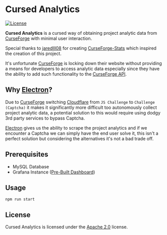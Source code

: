 # Cursed Analytics

[![License](https://lxgaming.github.io/badges/License-Apache%202.0-blue.svg)](https://www.apache.org/licenses/LICENSE-2.0)

**Cursed Analytics** is a cursed way of obtaining project analytic data from [CurseForge](https://www.curseforge.com/) with minimal user interaction.

Special thanks to [jaredlll08](https://github.com/jaredlll08) for creating [CurseForge-Stats](https://github.com/jaredlll08/CurseForge-Stats) which inspired the creation of this project.

It's unfortunate [CurseForge](https://www.curseforge.com/) is locking down their website without providing a means for developers to access analytic data especially since they have the ability to add such functionality to the [CurseForge API](https://authors.curseforge.com/knowledge-base/projects/529-api).

## Why [Electron](https://www.electronjs.org/)?
Due to [CurseForge](https://www.curseforge.com/) switching [Cloudflare](https://www.cloudflare.com/) from `JS Challenge` to `Challenge (Captcha)` it makes it significantly more difficult too autonomously collect project analytic data, a potential solution to this would require using dodgy 3rd party services to bypass Captcha.

[Electron](https://www.electronjs.org/) gives us the ability to scrape the project analytics and if we encounter a Captcha we can simply have the end user solve it, this isn't a perfect solution but considering the alternatives it's not a bad trade off.

## Prerequisites
- MySQL Database
- Grafana Instance ([Pre-Built Dashboard](https://github.com/jaredlll08/CurseForge-Stats/blob/master/grafana-dash.json))

## Usage
`npm run start`

## License
Cursed Analytics is licensed under the [Apache 2.0](https://www.apache.org/licenses/LICENSE-2.0) license.
